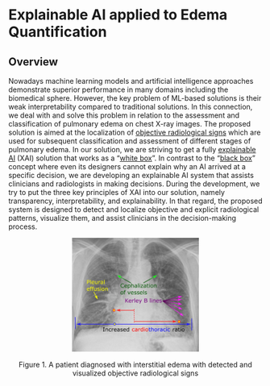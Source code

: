 # Explainable AI applied to Edema Quantification

## Overview

Nowadays machine learning models and artificial intelligence approaches demonstrate superior performance in many domains including the biomedical sphere. However, the key problem of ML-based solutions is their weak interpretability compared to traditional solutions. In this connection, we deal with and solve this problem in relation to the assessment and classification of pulmonary edema on chest X-ray images. The proposed solution is aimed at the localization of [objective radiological signs](https://radiologyassistant.nl/chest/chest-x-ray/heart-failure) which are used for subsequent classification and assessment of different stages of pulmonary edema. In our solution, we are striving to get a fully [explainable AI](https://en.wikipedia.org/wiki/Explainable_artificial_intelligence) (XAI) solution that works as a “[white box](https://en.wikipedia.org/wiki/White_box_(software_engineering))”. In contrast to the “[black box](https://en.wikipedia.org/wiki/Black_box)” concept where even its designers cannot explain why an AI arrived at a specific decision, we are developing an explainable AI system that assists clinicians and radiologists in making decisions. During the development, we try to put the three key principles of XAI into our solution, namely transparency, interpretability, and explainability. In that regard, the proposed system is designed to detect and localize objective and explicit radiological patterns, visualize them, and assist clinicians in the decision-making process.

<p align="center">
  <img width="50%" height="50%" src="media/chest_x-ray.jpg" alt="Radiological signs">
</p>

<p align="center">
    Figure 1. A patient diagnosed with interstitial edema with detected and visualized objective radiological signs
</p>
